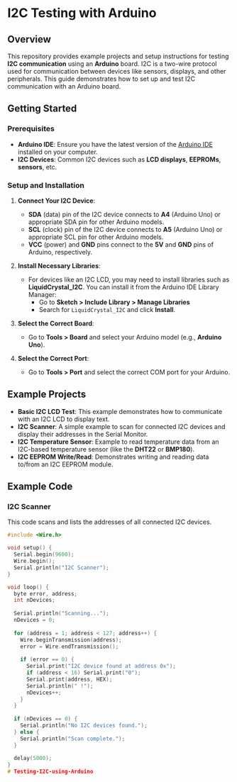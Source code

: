 # I2C Testing with Arduino

## Overview

This repository provides example projects and setup instructions for testing **I2C communication** using an **Arduino** board. I2C is a two-wire protocol used for communication between devices like sensors, displays, and other peripherals. This guide demonstrates how to set up and test I2C communication with an Arduino board.

## Getting Started

### Prerequisites

- **Arduino IDE**: Ensure you have the latest version of the [Arduino IDE](https://www.arduino.cc/en/software) installed on your computer.
- **I2C Devices**: Common I2C devices such as **LCD displays**, **EEPROMs**, **sensors**, etc.

### Setup and Installation

1. **Connect Your I2C Device**:
   - **SDA** (data) pin of the I2C device connects to **A4** (Arduino Uno) or appropriate SDA pin for other Arduino models.
   - **SCL** (clock) pin of the I2C device connects to **A5** (Arduino Uno) or appropriate SCL pin for other Arduino models.
   - **VCC** (power) and **GND** pins connect to the **5V** and **GND** pins of Arduino, respectively.

2. **Install Necessary Libraries**:
   - For devices like an I2C LCD, you may need to install libraries such as **LiquidCrystal_I2C**. You can install it from the Arduino IDE Library Manager:
     - Go to **Sketch > Include Library > Manage Libraries**
     - Search for `LiquidCrystal_I2C` and click **Install**.

3. **Select the Correct Board**:
   - Go to **Tools > Board** and select your Arduino model (e.g., **Arduino Uno**).
   
4. **Select the Correct Port**:
   - Go to **Tools > Port** and select the correct COM port for your Arduino.

## Example Projects

- **Basic I2C LCD Test**: This example demonstrates how to communicate with an I2C LCD to display text.
- **I2C Scanner**: A simple example to scan for connected I2C devices and display their addresses in the Serial Monitor.
- **I2C Temperature Sensor**: Example to read temperature data from an I2C-based temperature sensor (like the **DHT22** or **BMP180**).
- **I2C EEPROM Write/Read**: Demonstrates writing and reading data to/from an I2C EEPROM module.

## Example Code

### I2C Scanner

This code scans and lists the addresses of all connected I2C devices.

```cpp
#include <Wire.h>

void setup() {
  Serial.begin(9600);
  Wire.begin();
  Serial.println("I2C Scanner");
}

void loop() {
  byte error, address;
  int nDevices;
  
  Serial.println("Scanning...");
  nDevices = 0;
  
  for (address = 1; address < 127; address++) {
    Wire.beginTransmission(address);
    error = Wire.endTransmission();
    
    if (error == 0) {
      Serial.print("I2C device found at address 0x");
      if (address < 16) Serial.print("0");
      Serial.print(address, HEX);
      Serial.println(" !");
      nDevices++;
    }
  }
  
  if (nDevices == 0) {
    Serial.println("No I2C devices found.");
  } else {
    Serial.println("Scan complete.");
  }
  
  delay(5000);
}
# Testing-I2C-using-Arduino
